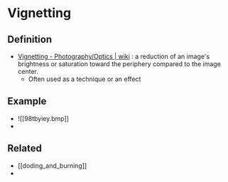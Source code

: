 # Vignetting

## Definition
- [Vignetting - Photography/Optics | wiki](https://en.wikipedia.org/wiki/Vignetting) : a reduction of an image's brightness or saturation toward the periphery compared to the image center.
	- Often used as a technique or an effect

## Example
- ![[98tbyiey.bmp]]
- 

## Related
- [[doding_and_burning]]
- 